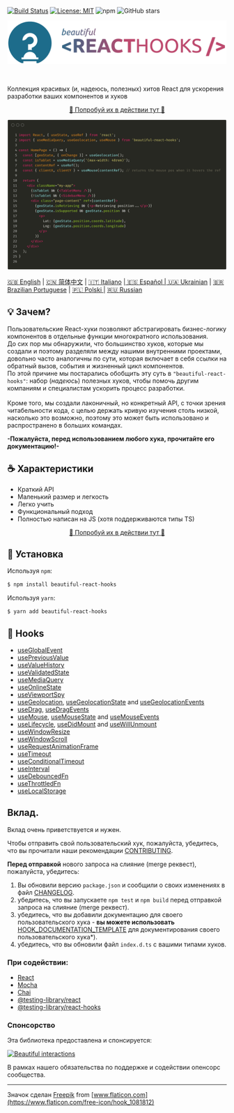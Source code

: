 [![Build Status](https://travis-ci.org/beautifulinteractions/beautiful-react-hooks.svg?branch=master)](https://travis-ci.org/beautifulinteractions/beautiful-react-hooks)
[![License: MIT](https://img.shields.io/badge/License-MIT-yellow.svg)](https://opensource.org/licenses/MIT)
![npm](https://img.shields.io/npm/v/beautiful-react-hooks)
![GitHub stars](https://img.shields.io/github/stars/beautifulinteractions/beautiful-react-hooks?style=social)

<div align="center">
  <p align="center">
    <img src="../logo.png" alt="Beautiful React Hooks" width="750px" />
  </p>
</div>
<br />

Коллекция красивых (и, надеюсь, полезных) хитов React для ускорения разработки ваших компонентов и хуков

<div>
  <p align="center">
    <a href="https://beautifulinteractions.github.io/beautiful-react-hooks/" target="_blank">
    🌟 Попробуй их в действии тут 🌟
    </a>
  </p>
</div>

![Usage example](../usage_example.png)

<a href="../README.md">🇬🇧 English</a> | <a href="README.zh-CN.md">🇨🇳 简体中文</a> | <a href="README.it-IT.md">🇮🇹 Italiano</a> |<a href="README.es-ES.md"> 🇪🇸 Español | <a href="README.uk-UA.md">🇺🇦 Ukrainian</a> | <a href="README.pt-BR.md">🇧🇷 Brazilian Portuguese</a> | <a href="README.pl-PL.md">🇵🇱 Polski </a> | <a href="README.ru-RU.md">🇷🇺 Russian </a>

<!-- change on site -->

## 💡 Зачем?

Пользовательские React-хуки позволяют абстрагировать бизнес-логику компонентов в отдельные функции многократного использования. <br />
До сих пор мы обнаружили, что большинство хуков, которые мы создали и поэтому разделяли между нашими внутренними проектами, довольно часто
аналогичны по сути, которая включает в себя ссылки на обратный вызов, события и жизненный цикл компонентов. <br />
По этой причине мы постарались обобщить эту суть в `"beautiful-react-hooks"`: набор (_надеюсь_) полезных хуков, чтобы помочь другим компаниям и специалистам ускорить процесс разработки. <br /> <br />
Кроме того, мы создали лаконичный, но конкретный API, с точки зрения читабельности кода, с целью держать кривую изучения столь низкой, насколько это возможно, поэтому это может быть использовано и распространено в больших командах.

**-Пожалуйста, перед использованием любого хука, прочитайте его документацию!-**

## ☕️ Характеристики

- Краткий API
- Маленький размер и легкость
- Легко учить
- Функциональный подход
- Полностью написан на JS (хотя поддерживаются типы TS)

<div>
  <p align="center">
    <a href="https://beautifulinteractions.github.io/beautiful-react-hooks/" target="_blank">
    🌟 Попробуй их в действии тут 🌟
    </a>
  </p>
</div>

## 🕺 Установка

Используя `npm`:

```bash
$ npm install beautiful-react-hooks
```

Используя `yarn`:

```bash
$ yarn add beautiful-react-hooks
```

## 🎨 Hooks

- [useGlobalEvent](ru/useGlobalEvent.md)
- [usePreviousValue](ru/usePreviousValue.md)
- [useValueHistory](ru/useValueHistory.md)
- [useValidatedState](ru/useValidatedState.md)
- [useMediaQuery](ru/useMediaQuery.md)
- [useOnlineState](ru/useOnlineState.md)
- [useViewportSpy](ru/useViewportSpy.md)
- [useGeolocation](ru/useGeolocation.md), [useGeolocationState](ru/useGeolocationState.md) and [useGeolocationEvents](ru/useGeolocationEvents.md)
- [useDrag](ru/useDrag.md), [useDragEvents](ru/useDragEvents.md)
- [useMouse](ru/useMouse.md), [useMouseState](ru/useMouseState.md) and [useMouseEvents](ru/useMouseEvents.md)
- [useLifecycle](ru/useLifecycle.md), [useDidMount](ru/useDidMount.md) and [useWillUnmount](ru/useWillUnmount.md)
- [useWindowResize](ru/useWindowResize.md)
- [useWindowScroll](ru/useWindowScroll.md)
- [useRequestAnimationFrame](ru/useRequestAnimationFrame.md)
- [useTimeout](ru/useTimeout.md)
- [useConditionalTimeout](ru/useConditionalTimeout.md)
- [useInterval](ru/useInterval.md)
- [useDebouncedFn](ru/useDebouncedFn.md)
- [useThrottledFn](ru/useThrottledFn.md)
- [useLocalStorage](ru/useLocalStorage.md)

## Вклад.

Вклад очень приветствуется и нужен.

Чтобы отправить свой пользовательский хук, пожалуйста, убедитесь, что вы прочитали наши рекомендации [CONTRIBUTING](../CONTRIBUTING.md).

**Перед отправкой** нового запроса на слияние (merge реквест), пожалуйста, убедитесь:

1. Вы обновили версию `package.json` и сообщили о своих изменениях в файл [CHANGELOG](../CHANGELOG.md).
2. убедитесь, что вы запускаете `npm test` и `npm build` перед отправкой запроса на слияние (merge реквест).
3. убедитесь, что вы добавили документацию для своего пользовательского хука - **вы можете использовать** [HOOK_DOCUMENTATION_TEMPLATE](../HOOK_DOCUMENTATION_TEMPLATE.md) для документирования своего пользовательского хука\*).
4. убедитесь, что вы обновили файл `index.d.ts` с вашими типами хуков.

### При содействии:

- [React](https://reactjs.org/)
- [Mocha](https://mochajs.org/)
- [Chai](https://www.chaijs.com/)
- [@testing-library/react](https://testing-library.com/docs/react-testing-library/intro)
- [@testing-library/react-hooks](https://react-hooks-testing-library.com/)

### Спонсорство

Эта библиотека предоставлена и спонсируется:

<div>
  <p>
    <a href="https://beautifulinteractions.com/">
      <img src="https://beautifulinteractions.com/img/logo-colorful.svg" alt="Beautiful interactions" width="140px" />
    </a>
  </p>
</div>

В рамках нашего обязательства по поддержке и содействии опенсорс сообщества.

---

Значок сделан [Freepik](https://www.flaticon.com/authors/freepik) from [www.flaticon.com](https://www.flaticon.com/free-icon/hook_1081812)
